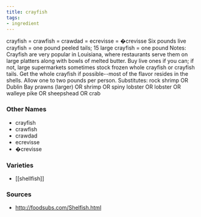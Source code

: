 ```yaml
---
title: crayfish
tags:
- ingredient
---
```

crayfish = crawfish = crawdad = ecrevisse = �crevisse Six pounds live crayfish = one pound peeled tails; 15 large crayfish = one pound Notes: Crayfish are very popular in Louisiana, where restaurants serve them on large platters along with bowls of melted butter. Buy live ones if you can; if not, large supermarkets sometimes stock frozen whole crayfish or crayfish tails. Get the whole crayfish if possible--most of the flavor resides in the shells. Allow one to two pounds per person. Substitutes: rock shrimp OR Dublin Bay prawns (larger) OR shrimp OR spiny lobster OR lobster OR walleye pike OR sheepshead OR crab

### Other Names

* crayfish
* crawfish
* crawdad
* ecrevisse
* �crevisse

### Varieties

* [[shellfish]]

### Sources
* http://foodsubs.com/Shelfish.html
